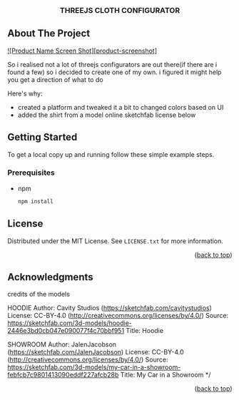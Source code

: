 

<!-- PROJECT LOGO -->
<br />
<div align="center">

  <h3 align="center">THREEJS CLOTH CONFIGURATOR </h3>


</div>






<!-- ABOUT THE PROJECT -->
## About The Project

[![Product Name Screen Shot][product-screenshot]](https://example.com)

So i realised not a lot of threejs configurators are out there(if there are i found a few) so i decided to create one of my own. i figured it might help you get a direction of what to do

Here's why:
* created a platform and tweaked it a bit to changed colors based on UI
* added the shirt from a  model online sketchfab license below


<!-- GETTING STARTED -->
## Getting Started
To get a local copy up and running follow these simple example steps.

### Prerequisites

* npm
  ```sh
  npm install 
  ```




<!-- LICENSE -->
## License

Distributed under the MIT License. See `LICENSE.txt` for more information.

<p align="right">(<a href="#readme-top">back to top</a>)</p>




<!-- ACKNOWLEDGMENTS -->
## Acknowledgments

credits of the models 

HOODIE
Author: Cavity Studios (https://sketchfab.com/cavitystudios)
License: CC-BY-4.0 (http://creativecommons.org/licenses/by/4.0/)
Source: https://sketchfab.com/3d-models/hoodie-2446e3bd0cb047e090077f4c70bbf951
Title: Hoodie

SHOWROOM
Author: JalenJacobson (https://sketchfab.com/JalenJacobson)
License: CC-BY-4.0 (http://creativecommons.org/licenses/by/4.0/)
Source: https://sketchfab.com/3d-models/my-car-in-a-showroom-febfcb7c9801413090eddf227afcb28b
Title: My Car in a Showroom
*/


<p align="right">(<a href="#readme-top">back to top</a>)</p>



